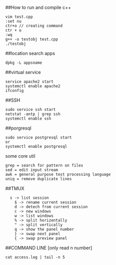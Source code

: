 ##How to run and compile c++
```
vim test.cpp
:set nu
ctr+o // creating command
ctr + o
:wq
g++ -o testobj test.cpp
./testobj
```
##location search apps
```
dpkg -L appsname
```
##virtual service
```
service apache2 start
systemctl enable apache2
ifconfig
```
##SSH
```
sudo service ssh start
netstat -antp | grep ssh
systemctl enable ssh
```
##porgresql
```
sudo service postgresql start
or
systemctl enable postgresql
```
some core util
```
grep = search for pattern on files 
sed = edit input stream
awk = general purpose test processing language
uniq = remove duplicate lines
```
##TMUX
```
  s -> list session
	$ -> rename current session
	d -> detech from current session
	c -> new windows
	w -> list windows
	% -> split horizentally
	" -> split vertically
	q -> show the panel number
	} -> swap next panel
	{ -> swap preview panel
```
##COMMAND LINE [only read n number]
```
cat access.log | tail -n 5
```
